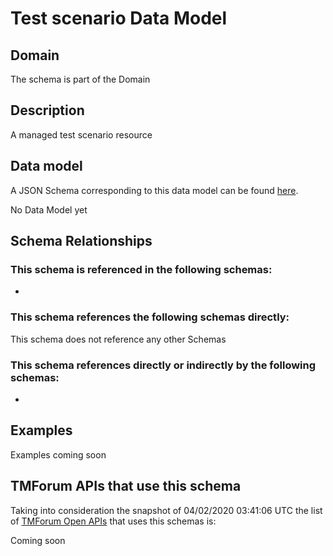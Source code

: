 # Test scenario Data Model

## Domain

The  schema is part of the  Domain

## Description

A managed test scenario resource

## Data model

A JSON Schema corresponding to this data model can be found
[here](https://github.com/tmforum-rand/schemas/blob/candidates/Common/TestScenario.schema.json).

No Data Model yet

## Schema Relationships

### This schema is referenced in the following schemas:

-

### This schema references the following schemas directly:

This schema does not reference any other Schemas

### This schema references directly or indirectly by the following schemas:

-



## Examples

Examples coming soon

## TMForum APIs that use this schema

Taking into consideration the snapshot of 04/02/2020 03:41:06 UTC the list of [TMForum Open APIs](https://www.tmforum.org/open-apis/) that uses this schemas is:

Coming soon